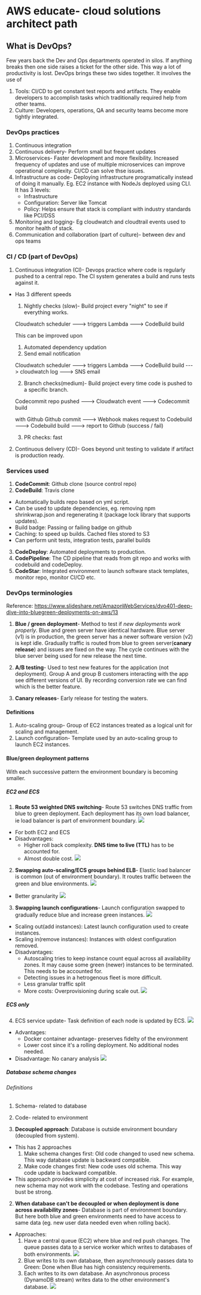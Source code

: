# AWS educate- cloud solutions architect path

## What is DevOps?
Few years back the Dev and Ops departments operated in silos. If anything breaks then one side raises a ticket for the other side. This way a lot of productivity is lost. 
DevOps brings these two sides together. It involves the use of
1. Tools: CI/CD to get constant test reports and artifacts. They enable developers to accomplish tasks which traditionally required help from other teams.
2. Culture: Developers, operations, QA and security teams become more tightly integrated.

### DevOps practices
1. Continuous integration
2. Continuous delivery- Perform small but frequent updates
3. Microservices- Faster development and more flexibility. 
Increased frequency of updates and use of multiple microservices can improve operational complexity. CI/CD can solve thse issues.
4. Infrastructure as code- Deploying infrastructure programatically instead of doing it manually. Eg. EC2 instance with NodeJs deployed using CLI. It has 3 levels:
    - Infrastructure
    - Configuration: Server like Tomcat
    - Policy: Helps ensure that stack is compliant with industry standards like PCI/DSS
5. Monitoring and logging- Eg cloudwatch and cloudtrail events used to monitor health of stack.
6. Communication and collaboration (part of culture)- between dev and ops teams

### CI / CD (part of DevOps)
1. Continuous integration (CI)- Devops practice where code is regularly pushed to a central repo. The CI system generates a build and runs tests against it.
- Has 3 different speeds
    1. Nightly checks (slow)- Build project every "night" to see if everything works.

    Cloudwatch scheduler ---> triggers Lambda ---> CodeBuild build

    This can be improved upon
    1. Automated dependency updation
    2. Send email notification

    Cloudwatch scheduler ---> triggers Lambda ---> CodeBuild build ---> cloudwatch log ---> SNS email

    2. Branch checks(medium)- Build project every time code is pushed to a specific branch.

    Codecommit repo pushed ---> Cloudwatch event ---> Codecommit build

    with Github
    Github commit ---> Webhook makes request to Codebuild ---> Codebuild build ---> report to Github (success / fail)
    
    3. PR checks: fast
2. Continuous delivery (CD)- Goes beyond unit testing to validate if artifact is production ready.

### Services used
1. **CodeCommit**: Github clone (source control repo)
2. **CodeBuild**: Travis clone
- Automatically builds repo based on yml script.
- Can be used to update dependencies, eg. removing npm shrinkwrap.json and regenerating it (package lock library that supports updates).
- Build badge: Passing or failing badge on github
- Caching: to speed up builds. Cached files stored to S3
- Can perform unit tests, integration tests, parallel builds
3. **CodeDeploy**: Automated deployments to production.
4. **CodePipeline**: The CD pipeline that reads from git repo and works with codebuild and codeDeploy.
5. **CodeStar**: Integrated environment to launch software stack templates, monitor repo, monitor CI/CD etc.


### DevOps terminologies
Reference: https://www.slideshare.net/AmazonWebServices/dvo401-deep-dive-into-bluegreen-deployments-on-aws/13

1. **Blue / green deployment**- Method to test if *new deployments work properly*. Blue and green server have identical hardware. Blue server (v1) is in production, the green server has a newer software version (v2) is kept idle. Gradually traffic is routed from blue to green server(**canary release**) and issues are fixed on the way. The cycle continues with the blue server being used for new release the next time.

2. **A/B testing**- Used to test new features for the application (not deployment). Group A and group B customers interacting with the app see different versions of UI. By recording conversion rate we can find which is the better feature.

3. **Canary releases**- Early release for testing the waters.

#### Definitions
1. Auto-scaling group- Group of EC2 instances treated as a logical unit for scaling and management.
2. Launch configuration- Template used by an auto-scaling group to launch EC2 instances.

#### Blue/green deployment patterns
With each successive pattern the environment boundary is becoming smaller.

##### EC2 and ECS
1. **Route 53 weighted DNS switching**- Route 53 switches DNS traffic from blue to green deployment. Each deployment has its own load balancer, ie load balancer is part of environment boundary.
![](images/2020-01-22-20-38-16.png)

- For both EC2 and ECS
- Disadvantages:
    - Higher roll back complexity. **DNS time to live (TTL)** has to be accounted for.
    - Almost double cost.
![](images/2020-01-22-20-38-53.png)


2. **Swapping auto-scaling/ECS groups behind ELB**- Elastic load balancer is common (out of environment boundary). It routes traffic between the green and blue environments.
![](images/2020-01-22-20-39-17.png)

- Better granularity
![](images/2020-01-22-20-40-16.png)

3. **Swapping launch configurations**- Launch configuration swapped to gradually reduce blue and increase green instances.
![](images/2020-01-22-20-40-59.png)

- Scaling out(add instances): Latest launch configuration used to create instances.
- Scaling in(remove instances): Instances with oldest configuration removed.
- Disadvantages:
    - Autoscaling tries to keep instance count equal across all availability zones. It may cause some green (newer) instances to be terminated. This needs to be accounted for.
    - Detecting issues in a hetrogenous fleet is more difficult.
    - Less granular traffic split
    - More costs: Overprovisioning during scale out.
![](images/2020-01-22-20-41-26.png)


##### ECS only
4. ECS service update- Task definition of each node is updated by ECS.
![](images/2020-01-22-20-42-12.png)

- Advantages:
    - Docker container advantage- preserves fidelty of the environment
    - Lower cost since it's a rolling deployment. No additional nodes needed.
- Disadvantage: No canary analysis
![](images/2020-01-22-20-42-39.png)


##### Database schema changes
###### Definitions
1. Schema- related to database
2. Code- related to environment


1. **Decoupled approach**: Database is outside environment boundary (decoupled from system).
- This has 2 approaches
    1. Make schema changes first: Old code changed to used new schema. This way database update is backward compatible.
    2. Make code changes first: New code uses old schema. This way code update is backward compatible.
- This approach provides simplicity at cost of increased risk. For example, new schema may not work with the codebase. Testing and operations bust be strong.


2. **When database can't be decoupled or when deployment is done across availability zones**- Database is part of environment boundary. But here both blue and green environments need to have access to same data (eg. new user data needed even when rolling back).
- Approaches:
    1. Have a central queue (EC2) where blue and red push changes. The queue passes data to a service worker which writes to databases of both environments.
    ![](images/centralized_write.png)
    2. Blue writes to its own database, then asynchronously passes data to Green: Done when Blue has high consistency requirements.
    3. Each writes to its own database. An asynchronous process (DynamoDB stream) writes data to the other environment's database.
    ![](images/2020-01-22-20-36-31.png)


